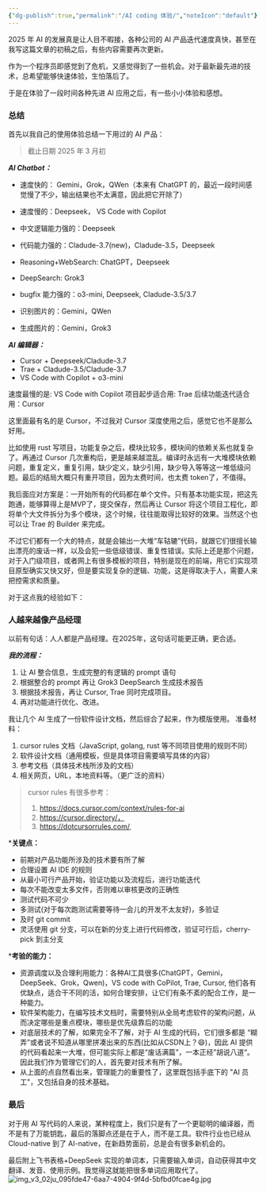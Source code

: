 ```yaml
---
{"dg-publish":true,"permalink":"/AI coding 体验/","noteIcon":"default"}
---
```



2025 年 AI 的发展真是让人目不暇接，各种公司的 AI 产品迭代速度真快，甚至在我写这篇文章的初稿之后，有些内容需要再次更新。

作为一个程序员即感觉到了危机，又感觉得到了一些机会。对于最新最先进的技术，总希望能够快速体验，生怕落后了。

于是在体验了一段时间各种先进 AI 应用之后，有一些小小体验和感想。


### 总结
首先以我自己的使用体验总结一下用过的 AI 产品：
> 截止日期 2025 年 3 月初

***AI  Chatbot：***

- 速度快的： Gemini，Grok，QWen（本来有 ChatGPT 的，最近一段时间感觉慢了不少，输出结果也不太满意，因此把它开除了）

- 速度慢的：Deepseek， VS Code with Copilot

- 中文逻辑能力强的：Deepseek

- 代码能力强的：Cladude-3.7(new)，Cladude-3.5，Deepseek

- Reasoning+WebSearch:  ChatGPT，Deepseek

- DeepSearch: Grok3

- bugfix 能力强的：o3-mini, Deepseek, Cladude-3.5/3.7

- 识别图片的：Gemini，QWen

- 生成图片的：Gemini，Grok3


***AI 编辑器：***
- Cursor + Deepseek/Cladude-3.7
- Trae + Cladude-3.5/Cladude-3.7
- VS Code with Copilot + o3-mini

速度最慢的是: VS Code with Copilot
项目起步适合用: Trae
后续功能迭代适合用：Cursor

这里面最有名的是 Cursor，不过我对 Cursor 深度使用之后，感觉它也不是那么好用。

比如使用 rust 写项目，功能复杂之后，模块比较多，模块间的依赖关系也就复杂了。再通过 Cursor 几次重构后，更是越来越混乱。编译时永远有一大堆模块依赖问题，重复定义，重复引用，缺少定义，缺少引用，缺少导入等等这一堆低级问题。最后的结局大概只有重开项目，因为太费时间，也太费 token了，不值得。

我后面应对方案是：一开始所有的代码都在单个文件。只有基本功能实现，把这先跑通，能够算得上是MVP了，提交保存，然后再让 Cursor 将这个项目工程化，即将单个大文件拆分为多个模块，这个时候，往往能取得比较好的效果。当然这个也可以让 Trae 的 Builder 来完成。

不过它们都有一个大的特点，就是会输出一大堆“车轱辘”代码，就跟它们很擅长输出漂亮的废话一样，以及会犯一些低级错误、重复性错误。实际上还是那个问题，对于入门级项目，或者网上有很多模板的项目，特别是现在的前端，用它们实现项目原型确实又快又好，但是要实现复杂的逻辑、功能，这是得取决于人，需要人来把控需求和质量。

对于这点我的经验如下：

### 人越来越像产品经理
以前有句话：人人都是产品经理。在2025年，这句话可能更正确，更合适。

***我的流程：***
1. 让 AI 整合信息，生成完整的有逻辑的 prompt 语句
2. 根据整合的 prompt 再让 Grok3 DeepSearch 生成技术报告
3. 根据技术报告，再让 Cursor, Trae 同时完成项目。
4. 再对功能进行优化、改进。


我让几个 AI 生成了一份软件设计文档，然后综合了起来，作为模版使用。
准备材料：
1.  cursor rules 文档（JavaScript, golang, rust 等不同项目使用的规则不同）
2. 软件设计文档（通用模板，但是具体项目需要填写具体的内容）
3. 参考文档（具体技术栈所涉及的文档）
4. 相关网页，URL，本地资料等。（更广泛的资料）

> cursor rules 有很多参考：
> 1. https://docs.cursor.com/context/rules-for-ai
> 2. https://cursor.directory/， 
> 3. https://dotcursorrules.com/, 


***关键点：**
- 前期对产品功能所涉及的技术要有所了解
- 合理设置 AI IDE 的规则
- 从最小可行产品开始，验证功能以及流程后，进行功能迭代
- 每次不能改变太多文件，否则难以审核更改的正确性
- 测试代码不可少
- 多测试(对于每次跑测试需要等待一会儿的开发不太友好)，多验证
- 及时 git commit
- 灵活使用 git 分支，可以在新的分支上进行代码修改，验证可行后，cherry-pick 到主分支


***考验的能力：**
- 资源调度以及合理利用能力：各种AI工具很多(ChatGPT，Gemini，DeepSeek、Grok，Qwen)，VS code with CoPilot, Trae, Cursor, 他们各有优缺点，适合干不同的活，如何合理安排，让它们有条不紊的配合工作，是一种能力。
- 软件架构能力，在编写技术文档时，需要特别从全局考虑软件的架构问题，从而决定哪些是重点模块，哪些是优先级靠后的功能
- 对底层技术的了解，如果完全不了解，对于 AI 生成的代码，它们很多都是 “糊弄”或者说不知道从哪里拼凑出来的东西(比如从CSDN上？😄)，因此 AI 提供的代码看起来一大堆，但可能实际上都是“废话满篇”，一本正经”胡说八道“。因此我们作为管理它们的人，首先要对技术有所了解。
- 从上面的点自然看出来，管理能力的重要性了，这里既包括手底下的 "AI 员工"，又包括自身的技术基础。


### 最后

对于用 AI 写代码的人来说，某种程度上，我们只是有了一个更聪明的编译器，而不是有了万能钥匙，最后的落脚点还是在于人，而不是工具。软件行业也已经从 Cloud-native 到了 AI-native，在新趋势面前，总是会有很多新机会的。


最后附上飞书表格+DeepSeek 实现的单词本，只需要输入单词，自动获得其中文翻译、发音、使用示例。我觉得这就能把很多单词应用取代了。
![img_v3_02ju_095fde47-6aa7-4904-9f4d-5bfbd0fcae4g.jpg](https://fastly.jsdelivr.net/gh/Cactusinhand/images_repo/images/img_v3_02ju_095fde47-6aa7-4904-9f4d-5bfbd0fcae4g.jpg)

